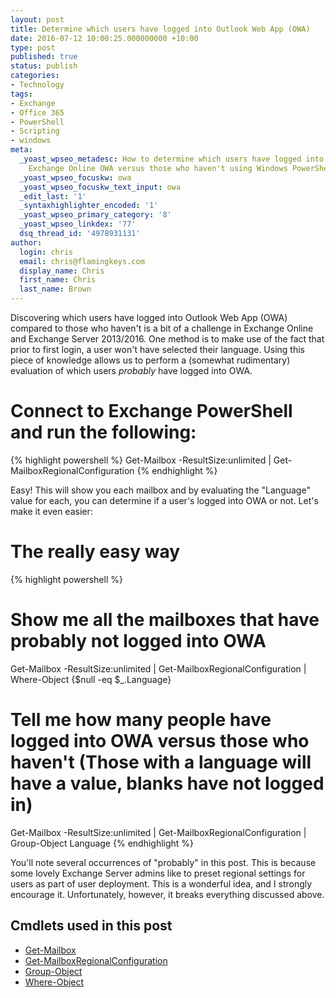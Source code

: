 ```yaml
---
layout: post
title: Determine which users have logged into Outlook Web App (OWA)
date: 2016-07-12 10:00:25.000000000 +10:00
type: post
published: true
status: publish
categories:
- Technology
tags:
- Exchange
- Office 365
- PowerShell
- Scripting
- windows
meta:
  _yoast_wpseo_metadesc: How to determine which users have logged into Exchange or
    Exchange Online OWA versus those who haven't using Windows PowerShell.
  _yoast_wpseo_focuskw: owa
  _yoast_wpseo_focuskw_text_input: owa
  _edit_last: '1'
  _syntaxhighlighter_encoded: '1'
  _yoast_wpseo_primary_category: '8'
  _yoast_wpseo_linkdex: '77'
  dsq_thread_id: '4978931131'
author:
  login: chris
  email: chris@flamingkeys.com
  display_name: Chris
  first_name: Chris
  last_name: Brown
---
```

Discovering which users have logged into Outlook Web App (OWA) compared to those who haven't is a bit of a challenge in Exchange Online and Exchange Server 2013/2016. One method is to make use of the fact that prior to first login, a user won't have selected their language. Using this piece of knowledge allows us to perform a (somewhat rudimentary) evaluation of which users *probably* have logged into OWA.

# Connect to Exchange PowerShell and run the following:

{% highlight powershell %}
Get-Mailbox -ResultSize:unlimited | Get-MailboxRegionalConfiguration
{% endhighlight %}

Easy! This will show you each mailbox and by evaluating the "Language" value for each, you can determine if a user's logged into OWA or not. Let's make it even easier:

# The really easy way

{% highlight powershell %}
# Show me all the mailboxes that have probably not logged into OWA
Get-Mailbox -ResultSize:unlimited | Get-MailboxRegionalConfiguration | Where-Object {$null -eq $_.Language} 
# Tell me how many people have logged into OWA versus those who haven't (Those with a language will have a value, blanks have not logged in)
Get-Mailbox -ResultSize:unlimited | Get-MailboxRegionalConfiguration | Group-Object Language
{% endhighlight %}

<aside>You'll note several occurrences of "probably" in this post. This is because some lovely Exchange Server admins like to preset regional settings for users as part of user deployment. This is a wonderful idea, and I strongly encourage it. Unfortunately, however, it breaks everything discussed above.</aside>

## Cmdlets used in this post

* [Get-Mailbox](https://technet.microsoft.com/en-us/library/bb123685(v=exchg.160).aspx)
* [Get-MailboxRegionalConfiguration](https://technet.microsoft.com/en-us/library/dd335163(v=exchg.160).aspx)
* [Group-Object](https://technet.microsoft.com/en-us/library/hh849907.aspx)
* [Where-Object](https://technet.microsoft.com/en-us/library/hh849715.aspx)
